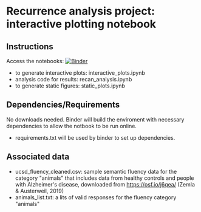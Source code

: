 # Recurrence analysis project: interactive plotting notebook


## Instructions 
Access the notebooks: [![Binder](https://mybinder.org/badge_logo.svg)](https://mybinder.org/v2/gh/smaboudian/recurrence-analysis/HEAD)
- to generate interactive plots: interactive_plots.ipynb
- analysis code for results: recan_analysis.ipynb
- to generate static figures: static_plots.ipynb

## Dependencies/Requirements
No downloads needed. Binder will build the enviroment with necessary dependencies to allow the notbook to be run online.
- requirements.txt will be used by binder to set up dependencies.

## Associated data
- ucsd_fluency_cleaned.csv: sample semantic fluency data for the category "animals" that includes data from healthy controls and people with Alzheimer's disease, downloaded from https://osf.io/j6qea/ (Zemla & Austerweil, 2019)
- animals_list.txt: a lits of valid responses for the fluency category "animals"

